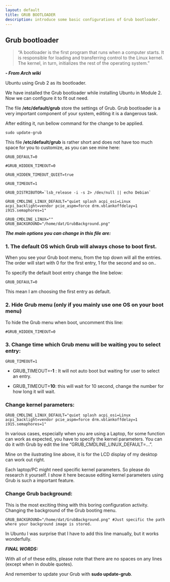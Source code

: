 ```yaml
---
layout: default
title: GRUB BOOTLOADER
description: introduce some basic configurations of Grub bootloader.
---
```


## Grub bootloader

>“A bootloader is the first program that runs when a computer starts. It is responsible for loading and transferring control to the Linux kernel. The kernel, in turn, initializes the rest of the operating system.”

***- From Arch wiki***

Ubuntu using Grub 2 as its bootloader.

We have installed the Grub bootloader while installing Ubuntu in Module 2. Now we can configure it to fit out need.

The file **/etc/default/grub** store the settings of Grub. Grub bootloader is a very important component of your system, editing it is a dangerous task.

After editing it, run bellow command for the change to be applied.

```
sudo update-grub
```

This file **/etc/default/grub** is rather short and does not have too much space for you to customize, as you can see mine here:
```
GRUB_DEFAULT=0

#GRUB_HIDDEN_TIMEOUT=0

GRUB_HIDDEN_TIMEOUT_QUIET=true

GRUB_TIMEOUT=1

GRUB_DISTRIBUTOR=`lsb_release -i -s 2> /dev/null || echo Debian`

GRUB_CMDLINE_LINUX_DEFAULT="quiet splash acpi_osi=Linux acpi_backlight=vendor pcie_aspm=force drm.vblankoffdelay=1 i915.semaphores=1"

GRUB_CMDLINE_LINUX=""
GRUB_BACKGROUND="/home/dat/GrubBackground.png"
```

_***The main options you can change in this file are:***_

### 1. The default OS which Grub will always chose to boot first.

When you see your Grub boot menu, from the top down will all the entries. The order will start with 0 for the first entry, 1 for the second and so on..

To specify the default boot entry change the line below:
```
GRUB_DEFAULT=0
```
This mean I am choosing the first entry as default.

### 2. Hide Grub menu (only if you mainly use one OS on your boot menu)

To hide the Grub menu when boot, uncomment this line:
```
#GRUB_HIDDEN_TIMEOUT=0
```

### 3. Change time which Grub menu will be waiting you to select entry:
```
GRUB_TIMEOUT=1
```

* GRUB_TIMEOUT=**-1** : It will not auto boot but waiting for user to select an entry.

* GRUB_TIMEOUT=**10**: this will wait for 10 second, change the number for how long it will wait.

### Change kernel parameters:
```
GRUB_CMDLINE_LINUX_DEFAULT="quiet splash acpi_osi=Linux acpi_backlight=vendor pcie_aspm=force drm.vblankoffdelay=1 i915.semaphores=1"
```

In various cases, especially when you are using a Laptop, for some function can work as expected, you have to specify the kernel parameters. You can do it with Grub by edit the line “GRUB_CMDLINE_LINUX_DEFAULT=...”.

Mine on the ilustrating line above, it is for the LCD display of my desktop can work out right.

Each laptop/PC might need specific kernel parameters. So please do research it yourself. I show it here because editing kernel parameters using Grub is such a important feature.

### Change Grub background:

This is the most exciting thing with this boring configuration activity. Changing the background of the Grub booting menu.

```
GRUB_BACKGROUND="/home/dat/GrubBackground.png" #Just specific the path where your background image is stored.
```

In Ubuntu I was surprise that I have to add this line manually, but it works wonderfully.

_***FINAL WORDS:***_

With all of of these edits, please note that there are no spaces on any lines (except when in double quotes).

And remember to update your Grub with **sudo update-grub**.
